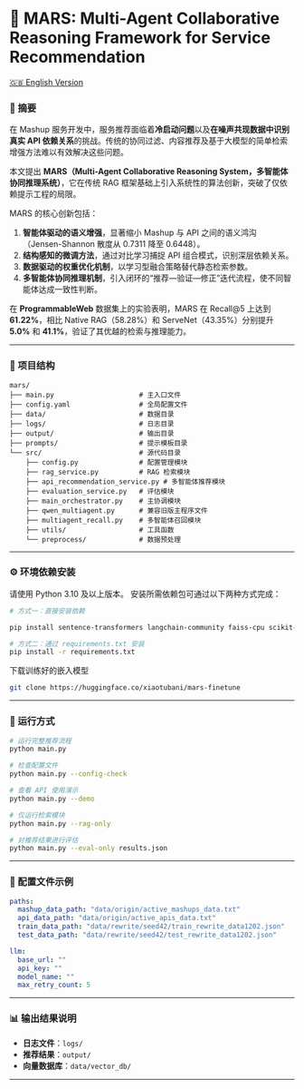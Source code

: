 # 🧠 MARS: Multi-Agent Collaborative Reasoning Framework for Service Recommendation
[🇬🇧 English Version](./README.md)
### 📘 摘要

在 Mashup 服务开发中，服务推荐面临着**冷启动问题**以及**在噪声共现数据中识别真实 API 依赖关系**的挑战。传统的协同过滤、内容推荐及基于大模型的简单检索增强方法难以有效解决这些问题。

本文提出 **MARS（Multi-Agent Collaborative Reasoning System，多智能体协同推理系统）**，它在传统 RAG 框架基础上引入系统性的算法创新，突破了仅依赖提示工程的局限。

MARS 的核心创新包括：

1. **智能体驱动的语义增强**，显著缩小 Mashup 与 API 之间的语义鸿沟（Jensen-Shannon 散度从 0.7311 降至 0.6448）。
2. **结构感知的微调方法**，通过对比学习捕捉 API 组合模式，识别深层依赖关系。
3. **数据驱动的权重优化机制**，以学习型融合策略替代静态检索参数。
4. **多智能体协同推理机制**，引入闭环的“推荐—验证—修正”迭代流程，使不同智能体达成一致性判断。

在 **ProgrammableWeb** 数据集上的实验表明，MARS 在 Recall@5 上达到 **61.22%**，相比 Native RAG（58.28%）和 ServeNet（43.35%）分别提升 **5.0%** 和 **41.1%**，验证了其优越的检索与推理能力。

---

### 📂 项目结构

```
mars/
├── main.py                     # 主入口文件
├── config.yaml                 # 全局配置文件
├── data/                       # 数据目录
├── logs/                       # 日志目录
├── output/                     # 输出目录
├── prompts/                    # 提示模板目录
└── src/                        # 源代码目录
    ├── config.py               # 配置管理模块
    ├── rag_service.py          # RAG 检索模块
    ├── api_recommendation_service.py # 多智能体推荐模块
    ├── evaluation_service.py   # 评估模块
    ├── main_orchestrator.py    # 主协调模块
    ├── qwen_multiagent.py      # 兼容旧版主程序文件
    ├── multiagent_recall.py    # 多智能体召回模块
    ├── utils/                  # 工具函数
    └── preprocess/             # 数据预处理
```

---

### ⚙️ 环境依赖安装


请使用 Python 3.10 及以上版本。
安装所需依赖包可通过以下两种方式完成：
```bash
# 方式一：直接安装依赖

pip install sentence-transformers langchain-community faiss-cpu scikit-learn tqdm jieba pyyaml openai langgraph

# 方式二：通过 requirements.txt 安装
pip install -r requirements.txt
```
下载训练好的嵌入模型

```bash
git clone https://huggingface.co/xiaotubani/mars-finetune
```
---

### 🚀 运行方式

```bash
# 运行完整推荐流程
python main.py

# 检查配置文件
python main.py --config-check

# 查看 API 使用演示
python main.py --demo

# 仅运行检索模块
python main.py --rag-only

# 对推荐结果进行评估
python main.py --eval-only results.json
```

---

### 🧩 配置文件示例

```yaml
paths:
  mashup_data_path: "data/origin/active_mashups_data.txt"
  api_data_path: "data/origin/active_apis_data.txt"
  train_data_path: "data/rewrite/seed42/train_rewrite_data1202.json"
  test_data_path: "data/rewrite/seed42/test_rewrite_data1202.json"

llm:
  base_url: ""
  api_key: ""
  model_name: ""
  max_retry_count: 5
```

---

### 📊 输出结果说明

* **日志文件**：`logs/`
* **推荐结果**：`output/`
* **向量数据库**：`data/vector_db/`

---